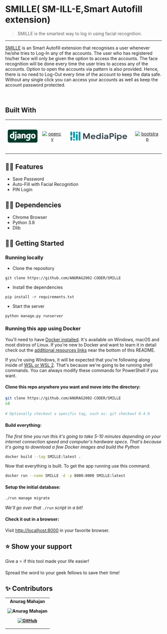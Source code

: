 # SMILLE( SM-ILL-E,Smart Autofill extension)
> SMILLE is the smartest way to log in using facial recognition.
</center>

---
<a href="http://127.0.0.1:8000/">SMILLE</a> is an Smart Autofill extension that recognises a user whenever he/she tries to Log-In any of the accounts. The user who has registered his/her face will only be given the option to access the accounts. The face recognition will be done every time the user tries to access any of the accounts. Option to open the accounts via pattern is also provided. Hence, there is no need to Log-Out every time of the account to keep the data safe. Without any single click you can access your accounts as well as keep the account password protected.

<br>


## Built With
| | | | |
|:-------------------------:|:-------------------------:|:-------------------------:|:-------------------------:|
|<a href="https://www.djangoproject.com/" target="_blank"> <img src="https://raw.githubusercontent.com/devicons/devicon/master/icons/django/django-original.svg" alt="django" width="100" height="100"/> </a>|<a href="https://opencv.org/" target="_blank"> <img src="https://www.vectorlogo.zone/logos/opencv/opencv-ar21.svg" alt="opencv" width="150" height="70"/> </a>| <a href="https://opencv.org/" target="_blank"> <img src="assets/mediapipe.png" alt="Mediapipe" width="210" height="50"/> </a>| <a href="" target="_blank"><img src="https://www.vectorlogo.zone/logos/getbootstrap/getbootstrap-ar21.svg" alt="bootstrap" width="200" height="100" /></a>




## 💪🏻 Features
- Save Password
- Auto-Fill with Facial Recognition 
- PIN Login 



## 👨‍💻 Dependencies
 - Chrome Browser
 - Python 3.8
 - Dlib



## 🏃‍♀️ Getting Started
### Running locally

- Clone the repository
```
git clone https://github.com/ANURAG2002-CODER/SMILLE
```
- Install the dependencies
```
pip install -r requirements.txt
```
- Start the server
```
python manage.py runserver
```

### Running this app using Docker

You'll need to have [Docker installed](https://docs.docker.com/get-docker/).
It's available on Windows, macOS and most distros of Linux. If you're new to
Docker and want to learn it in detail check out the [additional resources
links](#learn-more-about-docker-and-django) near the bottom of this README.

If you're using Windows, it will be expected that you're following along inside
of [WSL or WSL
2](https://nickjanetakis.com/blog/a-linux-dev-environment-on-windows-with-wsl-2-docker-desktop-and-more).
That's because we're going to be running shell commands. You can always modify
these commands for PowerShell if you want.

#### Clone this repo anywhere you want and move into the directory:

```sh
git clone https://github.com/ANURAG2002-CODER/SMILLE
cd 

# Optionally checkout a specific tag, such as: git checkout 0.4.0
```

#### Build everything:

*The first time you run this it's going to take 5-10 minutes depending on your
internet connection speed and computer's hardware specs. That's because it's
going to download a few Docker images and build the Python*

```sh
docker build --tag SMILLE:latest .
```

Now that everything is built. To get the app running use this command.


```sh
docker run --name SMILLE -d -p 8000:8000 SMILLE:latest
```

#### Setup the initial database:

```sh
./run manage migrate 
```

*We'll go over that `./run` script in a bit!*

#### Check it out in a browser:

Visit <http://localhost:8000> in your favorite browser.

## ⭐ Show your support

Give a ⭐ if this tool made your life easier!

Spread the word to your geek fellows to save their time!

## ✨ Contributors

<table>
	<tr align="center" style="font-weight:bold">
		<td>
		Anurag Mahajan
		<p align="center">
			<img src = "https://avatars.githubusercontent.com/ANURAG2002-CODER" width="150" height="150" alt="Anurag Mahajan">
		</p>
			<p align="center">
				<a href = "https://github.com/ANURAG2002-CODER">
					<img src = "http://www.iconninja.com/files/241/825/211/round-collaboration-social-github-code-circle-network-icon.svg" width="36" height = "36" alt="GitHub"/>
				</a>
			</p>
		</td>
	</tr>
</table>

